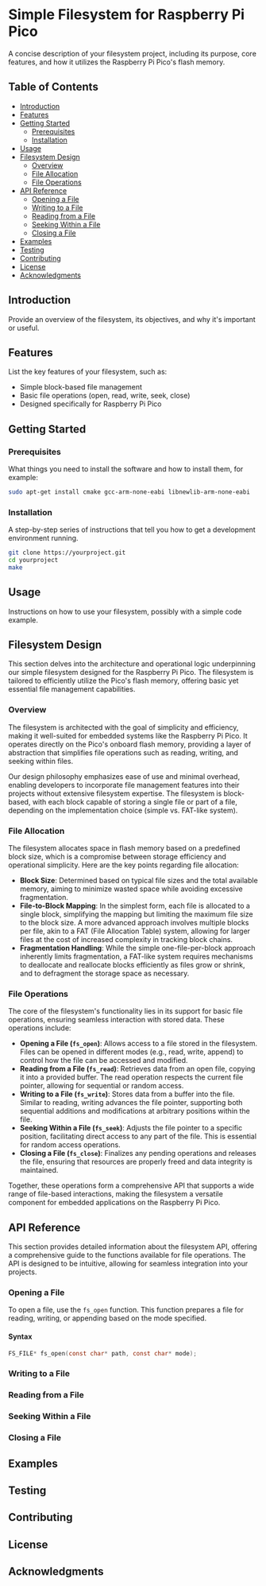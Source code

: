 # Simple Filesystem for Raspberry Pi Pico

A concise description of your filesystem project, including its purpose, core features, and how it utilizes the Raspberry Pi Pico's flash memory.

## Table of Contents

- [Introduction](#introduction)
- [Features](#features)
- [Getting Started](#getting-started)
    - [Prerequisites](#prerequisites)
    - [Installation](#installation)
- [Usage](#usage)
- [Filesystem Design](#filesystem-design)
    - [Overview](#overview)
    - [File Allocation](#file-allocation)
    - [File Operations](#file-operations)
- [API Reference](#api-reference)
    - [Opening a File](#opening-a-file)
    - [Writing to a File](#writing-to-a-file)
    - [Reading from a File](#reading-from-a-file)
    - [Seeking Within a File](#seeking-within-a-file)
    - [Closing a File](#closing-a-file)
- [Examples](#examples)
- [Testing](#testing)
- [Contributing](#contributing)
- [License](#license)
- [Acknowledgments](#acknowledgments)

## Introduction

Provide an overview of the filesystem, its objectives, and why it's important or useful.

## Features

List the key features of your filesystem, such as:
- Simple block-based file management
- Basic file operations (open, read, write, seek, close)
- Designed specifically for Raspberry Pi Pico

## Getting Started

### Prerequisites

What things you need to install the software and how to install them, for example:

```bash
sudo apt-get install cmake gcc-arm-none-eabi libnewlib-arm-none-eabi
```

### Installation

A step-by-step series of instructions that tell you how to get a development environment running.

```bash 
git clone https://yourproject.git
cd yourproject
make
```

## Usage
Instructions on how to use your filesystem, possibly with a simple code example.

## Filesystem Design

This section delves into the architecture and operational logic underpinning our simple filesystem designed for the Raspberry Pi Pico. The filesystem is tailored to efficiently utilize the Pico's flash memory, offering basic yet essential file management capabilities.

### Overview

The filesystem is architected with the goal of simplicity and efficiency, making it well-suited for embedded systems like the Raspberry Pi Pico. It operates directly on the Pico's onboard flash memory, providing a layer of abstraction that simplifies file operations such as reading, writing, and seeking within files.

Our design philosophy emphasizes ease of use and minimal overhead, enabling developers to incorporate file management features into their projects without extensive filesystem expertise. The filesystem is block-based, with each block capable of storing a single file or part of a file, depending on the implementation choice (simple vs. FAT-like system).

### File Allocation

The filesystem allocates space in flash memory based on a predefined block size, which is a compromise between storage efficiency and operational simplicity. Here are the key points regarding file allocation:

- **Block Size**: Determined based on typical file sizes and the total available memory, aiming to minimize wasted space while avoiding excessive fragmentation.
- **File-to-Block Mapping**: In the simplest form, each file is allocated to a single block, simplifying the mapping but limiting the maximum file size to the block size. A more advanced approach involves multiple blocks per file, akin to a FAT (File Allocation Table) system, allowing for larger files at the cost of increased complexity in tracking block chains.
- **Fragmentation Handling**: While the simple one-file-per-block approach inherently limits fragmentation, a FAT-like system requires mechanisms to deallocate and reallocate blocks efficiently as files grow or shrink, and to defragment the storage space as necessary.

### File Operations

The core of the filesystem's functionality lies in its support for basic file operations, ensuring seamless interaction with stored data. These operations include:

- **Opening a File (`fs_open`)**: Allows access to a file stored in the filesystem. Files can be opened in different modes (e.g., read, write, append) to control how the file can be accessed and modified.
- **Reading from a File (`fs_read`)**: Retrieves data from an open file, copying it into a provided buffer. The read operation respects the current file pointer, allowing for sequential or random access.
- **Writing to a File (`fs_write`)**: Stores data from a buffer into the file. Similar to reading, writing advances the file pointer, supporting both sequential additions and modifications at arbitrary positions within the file.
- **Seeking Within a File (`fs_seek`)**: Adjusts the file pointer to a specific position, facilitating direct access to any part of the file. This is essential for random access operations.
- **Closing a File (`fs_close`)**: Finalizes any pending operations and releases the file, ensuring that resources are properly freed and data integrity is maintained.

Together, these operations form a comprehensive API that supports a wide range of file-based interactions, making the filesystem a versatile component for embedded applications on the Raspberry Pi Pico.



 





## API Reference

This section provides detailed information about the filesystem API, offering a comprehensive guide to the functions available for file operations. The API is designed to be intuitive, allowing for seamless integration into your projects.

### Opening a File

To open a file, use the `fs_open` function. This function prepares a file for reading, writing, or appending based on the mode specified.

#### Syntax

```c
FS_FILE* fs_open(const char* path, const char* mode);
```



### Writing to a File

### Reading from a File

### Seeking Within a File

### Closing a File



## Examples

 

## Testing

 

## Contributing

 

## License
 

## Acknowledgments

 